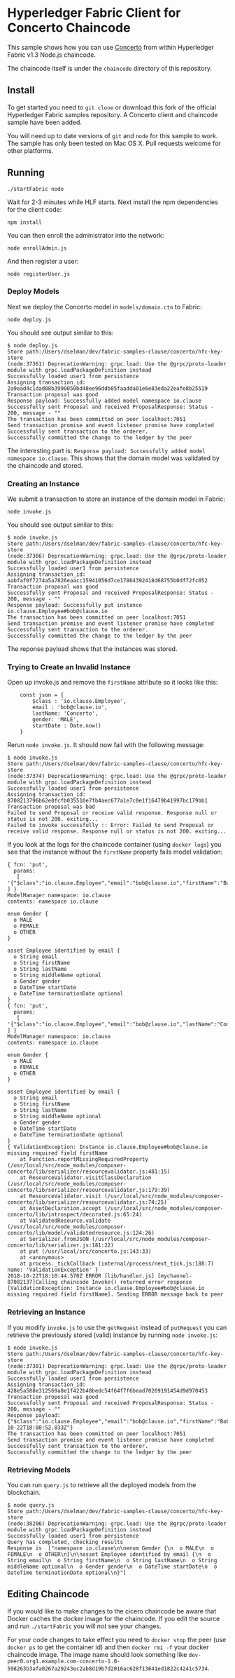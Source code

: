# Hyperledger Fabric Client for Concerto Chaincode

This sample shows how you can use [Concerto](https://github.com/hyperledger/composer-concerto) from within Hyperledger Fabric v1.3 Node.js chaincode.

The chaincode itself is under the `chaincode` directory of this repository.

## Install

To get started you need to `git clone` or download this fork of the official Hyperledger Fabric samples repository. A Concerto client and chaincode sample have been added.

You will need up to date versions of `git` and `node` for this sample to work. The sample has only been tested on Mac OS X. Pull requests welcome for other platforms.

## Running

```
./startFabric node
```

Wait for 2-3 minutes while HLF starts. Next install the npm dependencies for the client code:

```
npm install
```

You can then enroll the administrator into the network:

```
node enrollAdmin.js
```

And then register a user:

```
node registerUser.js
```

### Deploy Models

Next we deploy the Concerto model in `models/domain.cto` to Fabric:

```
node deploy.js
```

You should see output similar to this:

```
$ node deploy.js 
Store path:/Users/dselman/dev/fabric-samples-clause/concerto/hfc-key-store
(node:37361) DeprecationWarning: grpc.load: Use the @grpc/proto-loader module with grpc.loadPackageDefinition instead
Successfully loaded user1 from persistence
Assigning transaction_id:  2a9ead4c1dad08b3990050bd48ee96ddb05faadda01e6e83eda22eafe8b25519
Transaction proposal was good
Response payload: Successfully added model namespace io.clause
Successfully sent Proposal and received ProposalResponse: Status - 200, message - ""
The transaction has been committed on peer localhost:7051
Send transaction promise and event listener promise have completed
Successfully sent transaction to the orderer.
Successfully committed the change to the ledger by the peer
```

The interesting part is: `Response payload: Successfully added model namespace io.clause`. This shows that the domain model was validated by the chaincode and stored.

### Creating an Instance

We submit a transaction to store an instance of the domain model in Fabric:

```
node invoke.js
```

You should see output similar to this:

```
$ node invoke.js 
Store path:/Users/dselman/dev/fabric-samples-clause/concerto/hfc-key-store
(node:37366) DeprecationWarning: grpc.load: Use the @grpc/proto-loader module with grpc.loadPackageDefinition instead
Successfully loaded user1 from persistence
Assigning transaction_id:  aabfaf0f7274a5a7826eaacc15941056d7ce17864392418d68755b0df72fc052
Transaction proposal was good
Successfully sent Proposal and received ProposalResponse: Status - 200, message - ""
Response payload: Successfully put instance io.clause.Employee#bob@clause.io
The transaction has been committed on peer localhost:7051
Send transaction promise and event listener promise have completed
Successfully sent transaction to the orderer.
Successfully committed the change to the ledger by the peer
```

The reponse payload shows that the instances was stored.

### Trying to Create an Invalid Instance

Open up invoke.js and remove the `firstName` attribute so it looks like this:

```
	const json = {
		$class : 'io.clause.Employee',
		email : 'bob@clause.io',
		lastName: 'Concerto',
		gender: 'MALE',
		startDate : Date.now()
	}
```

Rerun `node invoke.js`. It should now fail with the following message:

```
$ node invoke.js 
Store path:/Users/dselman/dev/fabric-samples-clause/concerto/hfc-key-store
(node:37374) DeprecationWarning: grpc.load: Use the @grpc/proto-loader module with grpc.loadPackageDefinition instead
Successfully loaded user1 from persistence
Assigning transaction_id:  8708213796b62e0fcfb035510e7fb4aec677a1e7c0e1f16479b41997bc179bb1
Transaction proposal was bad
Failed to send Proposal or receive valid response. Response null or status is not 200. exiting...
Failed to invoke successfully :: Error: Failed to send Proposal or receive valid response. Response null or status is not 200. exiting...
```

If you look at the logs for the chaincode container (using `docker logs`) you see that the instance without the `firstName` property fails model validation:

```
{ fcn: 'put',
  params: 
   [ '{"$class":"io.clause.Employee","email":"bob@clause.io","firstName":"Bob","lastName":"Concerto","gender":"MALE","startDate":1540231711553}' ] }
ModelManager namespace: io.clause
contents: namespace io.clause

enum Gender {
  o MALE
  o FEMALE
  o OTHER
}

asset Employee identified by email {
  o String email
  o String firstName
  o String lastName
  o String middleName optional
  o Gender gender
  o DateTime startDate
  o DateTime terminationDate optional
}
{ fcn: 'put',
  params: 
   [ '{"$class":"io.clause.Employee","email":"bob@clause.io","lastName":"Concerto","gender":"MALE","startDate":1540231844509}' ] }
ModelManager namespace: io.clause
contents: namespace io.clause

enum Gender {
  o MALE
  o FEMALE
  o OTHER
}

asset Employee identified by email {
  o String email
  o String firstName
  o String lastName
  o String middleName optional
  o Gender gender
  o DateTime startDate
  o DateTime terminationDate optional
}
{ ValidationException: Instance io.clause.Employee#bob@clause.io missing required field firstName
    at Function.reportMissingRequiredProperty (/usr/local/src/node_modules/composer-concerto/lib/serializer/resourcevalidator.js:481:15)
    at ResourceValidator.visitClassDeclaration (/usr/local/src/node_modules/composer-concerto/lib/serializer/resourcevalidator.js:179:39)
    at ResourceValidator.visit (/usr/local/src/node_modules/composer-concerto/lib/serializer/resourcevalidator.js:74:25)
    at AssetDeclaration.accept (/usr/local/src/node_modules/composer-concerto/lib/introspect/decorated.js:65:24)
    at ValidatedResource.validate (/usr/local/src/node_modules/composer-concerto/lib/model/validatedresource.js:124:26)
    at Serializer.fromJSON (/usr/local/src/node_modules/composer-concerto/lib/serializer.js:181:22)
    at put (/usr/local/src/concerto.js:143:33)
    at <anonymous>
    at process._tickCallback (internal/process/next_tick.js:188:7) name: 'ValidationException' }
2018-10-22T18:10:44.570Z ERROR [lib/handler.js] [mychannel-87082137]Calling chaincode Invoke() returned error response [ValidationException: Instance io.clause.Employee#bob@clause.io missing required field firstName]. Sending ERROR message back to peer 
```

### Retrieving an Instance

If you modify `invoke.js` to use the `getRequest` instead of `putRequest` you can retrieve the previously stored (valid) instance by running `node invoke.js`:

```
$ node invoke.js 
Store path:/Users/dselman/dev/fabric-samples-clause/concerto/hfc-key-store
(node:37381) DeprecationWarning: grpc.load: Use the @grpc/proto-loader module with grpc.loadPackageDefinition instead
Successfully loaded user1 from persistence
Assigning transaction_id:  428e5a588e312569a8e1f422b48bedc54f64f7f6bead70269191454d9d970453
Transaction proposal was good
Successfully sent Proposal and received ProposalResponse: Status - 200, message - ""
Response payload: {"$class":"io.clause.Employee","email":"bob@clause.io","firstName":"Bob","gender":"MALE","lastName":"Concerto","startDate":"2018-10-22T18:00:52.833Z"}
The transaction has been committed on peer localhost:7051
Send transaction promise and event listener promise have completed
Successfully sent transaction to the orderer.
Successfully committed the change to the ledger by the peer
```

### Retrieving Models

You can run `query.js` to retrieve all the deployed models from the blockchain.

```
$ node query.js 
Store path:/Users/dselman/dev/fabric-samples-clause/concerto/hfc-key-store
(node:38206) DeprecationWarning: grpc.load: Use the @grpc/proto-loader module with grpc.loadPackageDefinition instead
Successfully loaded user1 from persistence
Query has completed, checking results
Response is  ["namespace io.clause\n\nenum Gender {\n  o MALE\n  o FEMALE\n  o OTHER\n}\n\nasset Employee identified by email {\n  o String email\n  o String firstName\n  o String lastName\n  o String middleName optional\n  o Gender gender\n  o DateTime startDate\n  o DateTime terminationDate optional\n}"]
```


## Editing Chaincode

If you would like to make changes to the cicero chaincode be aware that Docker caches the docker image for the chaincode. If you edit the source and run `./startFabric` you will *not* see your changes.

For your code changes to take effect you need to `docker stop` the peer (use `docker ps` to get the container id) and then `docker rmi -f` your docker chaincode image. The image name should look something like `dev-peer0.org1.example.com-concerto-1.0-598263b3afa0267a29243ec2ab8d19b7d2016ac628f13641ed1822c4241c5734`.
